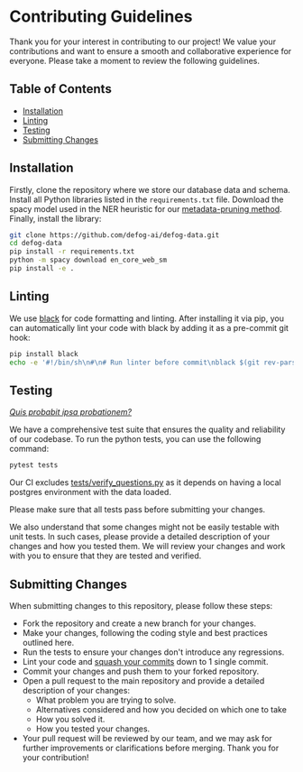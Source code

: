 # Contributing Guidelines

Thank you for your interest in contributing to our project! We value your contributions and want to ensure a smooth and collaborative experience for everyone. Please take a moment to review the following guidelines.

## Table of Contents
- [Installation](#installation)
- [Linting](#linting)
- [Testing](#testing)
- [Submitting Changes](#submitting-changes)

## Installation

Firstly, clone the repository where we store our database data and schema. Install all Python libraries listed in the `requirements.txt` file. Download the spacy model used in the NER heuristic for our [metadata-pruning method](https://github.com/defog-ai/sql-eval/blob/main/utils/pruning.py). Finally, install the library:
```bash
git clone https://github.com/defog-ai/defog-data.git
cd defog-data
pip install -r requirements.txt
python -m spacy download en_core_web_sm
pip install -e .
```

## Linting

We use [black](https://black.readthedocs.io/en/stable/) for code formatting and linting. After installing it via pip, you can automatically lint your code with black by adding it as a pre-commit git hook:
```bash
pip install black
echo -e '#!/bin/sh\n#\n# Run linter before commit\nblack $(git rev-parse --show-toplevel)' > .git/hooks/pre-commit && chmod +x .git/hooks/pre-commit
```

## Testing

[_Quis probabit ipsa probationem?_](https://en.wikipedia.org/wiki/Quis_custodiet_ipsos_custodes%3F)

We have a comprehensive test suite that ensures the quality and reliability of our codebase. To run the python tests, you can use the following command:

```bash
pytest tests
```

Our CI excludes [tests/verify_questions.py](tests/verify_questions.py) as it depends on having a local postgres environment with the data loaded.

Please make sure that all tests pass before submitting your changes.

We also understand that some changes might not be easily testable with unit tests. In such cases, please provide a detailed description of your changes and how you tested them. We will review your changes and work with you to ensure that they are tested and verified.

## Submitting Changes

When submitting changes to this repository, please follow these steps:

- Fork the repository and create a new branch for your changes.
- Make your changes, following the coding style and best practices outlined here.
- Run the tests to ensure your changes don't introduce any regressions.
- Lint your code and [squash your commits](https://www.git-tower.com/learn/git/faq/git-squash) down to 1 single commit.
- Commit your changes and push them to your forked repository.
- Open a pull request to the main repository and provide a detailed description of your changes:
  - What problem you are trying to solve.
  - Alternatives considered and how you decided on which one to take
  - How you solved it.
  - How you tested your changes.
- Your pull request will be reviewed by our team, and we may ask for further improvements or clarifications before merging. Thank you for your contribution!